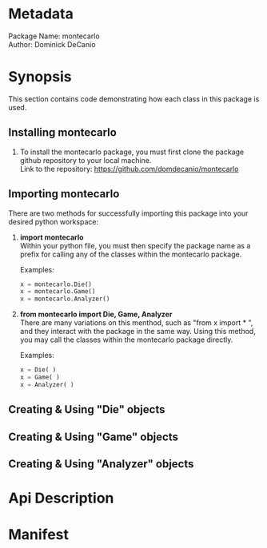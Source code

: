 Metadata
========
Package Name: montecarlo  
Author: Dominick DeCanio

Synopsis
============
This section contains code demonstrating how each class in this package is used.

Installing montecarlo
---------------------
1. To install the montecarlo package, you must first clone the package github repository to your local machine.  
Link to the repository: https://github.com/domdecanio/montecarlo

Importing montecarlo
--------------------
There are two methods for successfully importing this package into your desired python workspace:
1. **import montecarlo**  
Within your python file, you must then specify the package name as a prefix for calling any of the classes within the montecarlo package.

   Examples:  
   ```python
   x = montecarlo.Die()  
   x = montecarlo.Game()  
   x = montecarlo.Analyzer()
   ```

2. **from montecarlo import Die, Game, Analyzer**  
There are many variations on this menthod, such as "from x import * ", and they interact with the package in the same way. Using this method, you may call the classes within the montecarlo package directly.

   Examples:  
   ```python
   x = Die( )  
   x = Game( )  
   x = Analyzer( )
   ```

Creating & Using "Die" objects
------------------------------

Creating & Using "Game" objects
-------------------------------

Creating & Using "Analyzer" objects
-----------------------------------


Api Description
===============


Manifest
========

